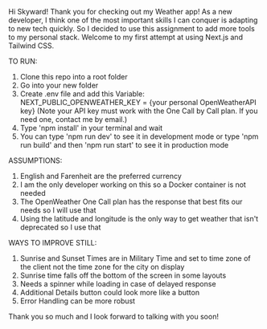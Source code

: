Hi Skyward!   Thank you for checking out my Weather app!   As a new developer, I think one of the most important skills I can conquer is adapting to new tech quickly.   So I decided to use this assignment to add more tools to my personal stack. Welcome to my first attempt at using Next.js and Tailwind CSS.   

TO RUN:

1) Clone this repo into a root folder
2) Go into your new folder 
3) Create .env file and add this Variable:
      NEXT_PUBLIC_OPENWEATHER_KEY = {your personal OpenWeatherAPI key}
      (Note your API key must work with the One Call by Call plan.  If you need one, contact me by email.)
4) Type 'npm install' in your terminal and wait
5) You can type 'npm run dev' to see it in development mode or type 'npm run build' and then 'npm run start' to see it in production mode


ASSUMPTIONS:

1) English and Farenheit are the preferred currency
2) I am the only developer working on this so a Docker container is not needed
3) The OpenWeather One Call plan has the response that best fits our needs so I will use that
4) Using the latitude and longitude is the only way to get weather that isn't deprecated so I use that

WAYS TO IMPROVE STILL:

1) Sunrise and Sunset Times are in Military Time and set to time zone of the client not the time zone for the city on display 
2) Sunrise time falls off the bottom of the screen in some layouts
3) Needs a spinner while loading in case of delayed response
4) Additional Details button could look more like a button
5) Error Handling can be more robust

Thank you so much and I look forward to talking with you soon!


